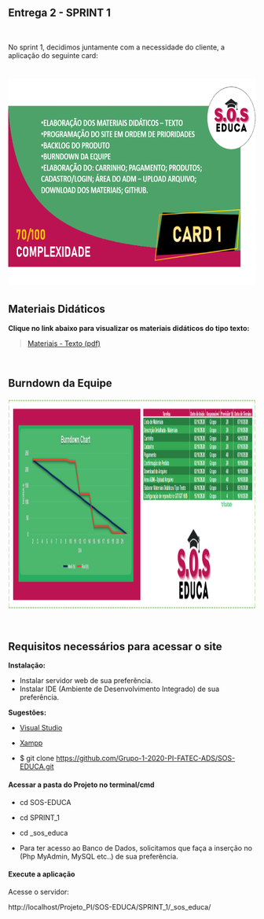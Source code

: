 ## Entrega 2 - SPRINT 1

<br>

No sprint 1, decidimos juntamente com a necessidade do cliente, a aplicação do seguinte card:
<h1 align="center"> <img src = "/Imagens Geral/card 1.png" width="710" height="420" /></h1>


## Materiais Didáticos

**Clique no link abaixo para visualizar os materiais didáticos do tipo texto:**  
> [Materiais - Texto (pdf)](https://github.com/Grupo-1-2020-PI-FATEC-ADS/SOS-EDUCA/tree/master/Materiais%20Did%C3%A1ticos/1-%20Textos)

<br>

## Burndown da Equipe

<img src = "/Imagens Geral/burndown_3.png" width="2500" height="430" /></h1>

<br>

## Requisitos necessários para acessar o site


**Instalação:**

* Instalar servidor web de sua preferência.
* Instalar IDE (Ambiente de Desenvolvimento Integrado) de sua preferência.

**Sugestões:**

- [Visual Studio](https://visualstudio.microsoft.com/pt-br/)

- [Xampp](https://www.apachefriends.org/pt_br/index.html)

* $ git clone https://github.com/Grupo-1-2020-PI-FATEC-ADS/SOS-EDUCA.git

#### Acessar a pasta do Projeto no terminal/cmd

* cd SOS-EDUCA
* cd SPRINT_1
* cd _sos_educa

* Para ter acesso ao Banco de Dados, solicitamos que faça a inserção no (Php MyAdmin, MySQL etc..) de sua preferência.

#### Execute a aplicação

Acesse o servidor:

http://localhost/Projeto_PI/SOS-EDUCA/SPRINT_1/_sos_educa/
